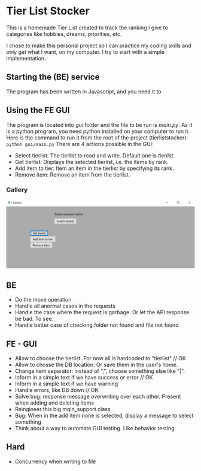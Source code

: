 # Tier List Stocker

This is a homemade Tier List created to track the ranking I give to categories like hobbies, dreams, priorities, etc.

I chose to make this personal project so I can practice my coding skills and only get what I want, on my computer. I try to start with a simple implementation.

## Starting the (BE) service
The program has been written in Javascript, and you need it to 
## Using the FE GUI
The program is located into *gui* folder and the file to be run is *main.py*. 
As it is a python program, you need python installed on your computer to run it.
Here is the command to run it from the root of the project (tierliststocker):
`python gui/main.py`
There are 4 actions possible in the GUI:

* Select tierlist: The tierlist to read and write. Default one is *tierlist*.
* Get tierlist: Displays the selected tierlist, i.e. the items by rank.
* Add item to tier: Item an item in the tierlist by specifying its rank.
* Remove item: Remove an item from the tierlist.
### Gallery
![Menu](/screenshots/gui_menu.png)



## BE
* Do the move operation
* Handle all anormal cases in the requests 
* Handle the case where the request is garbage. Or let the API response be bad. To see.
* Handle better case of checking folder not found and file not found

## FE - GUI
* Allow to choose the tierlist. For now all is hardcoded to "tierlist" // OK
* Allow to chosse the DB location. Or save them in the user's home.
* Change item separator: instead of ",", choose something else like "|". 
* Inform in a simple text if we have success or error // OK
* Inform in a simple text if we have warning
* Handle errors, like DB down // OK
* Solve bug: response message overwriting over each other. Present when adding and deleting items
* Reingineer this big mqin_support class 
* Bug: When in the add item none is selected, display a message to select something 
* Think about a way to automate GUI testing. Like behavior testing 

## Hard
* Concurrency when writing to file